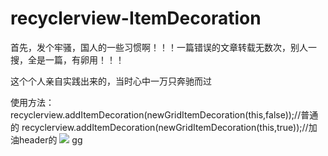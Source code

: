 # recyclerview-ItemDecoration
首先，发个牢骚，国人的一些习惯啊！！！一篇错误的文章转载无数次，别人一搜，全是一篇，有卵用！！！

这个个人亲自实践出来的，当时心中一万只奔驰而过


使用方法：
recyclerview.addItemDecoration(newGridItemDecoration(this,false));//普通的
recyclerview.addItemDecoration(newGridItemDecoration(this,true));//加油header的
![](http://upload-images.jianshu.io/upload_images/1126674-53d5d098be263f9f.png?imageMogr2/auto-orient/strip%7CimageView2/2/w/1240)
gg
